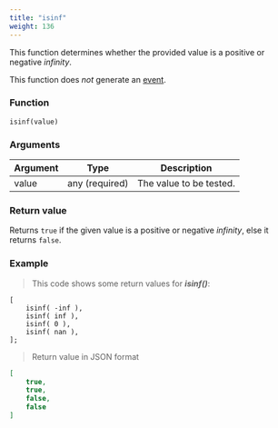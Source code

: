 ```yaml
---
title: "isinf"
weight: 136
---
```


This function determines whether the provided value is a positive or negative *infinity*.

This function does *not* generate an [event](../../overview/events).

### Function

`isinf(value)`

### Arguments

Argument | Type | Description
-------- | ---- | -----------
value | any (required) | The value to be tested.

### Return value

Returns `true` if the given value is a positive or negative *infinity*, else it returns `false`.

### Example

> This code shows some return values for ***isinf()***:

```thingsdb,json_response
[
    isinf( -inf ),
    isinf( inf ),
    isinf( 0 ),
    isinf( nan ),
];
```

> Return value in JSON format

```json
[
    true,
    true,
    false,
    false
]
```
